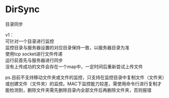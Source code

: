 # DirSync
目录同步

v1：  
可针对一个目录进行监控  
监控目录与服务器设置的对应目录保持一致，以服务器目录为准  
使用tcp socket进行文件传递  
运行前首先与服务器进行同步  
没有上传成功的文件会存在一个map中，一定时间后重新尝试上传文件  

ps.目前不支持移动文件夹或文件的监控，只支持在监控目录中复制文件（文件夹）或创建文件（文件夹）的监控。MAC下监控能力较差，需使用命令行进行复制才能检测到，删除文件夹需先删除目录内全部文件后再删除文件夹，否则报错
